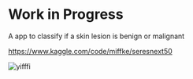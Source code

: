 # Work in Progress

A app to classify if a skin lesion is benign or malignant

https://www.kaggle.com/code/miffke/seresnext50


![yifffi](https://user-images.githubusercontent.com/16994191/190175443-11f0487b-8fed-4c81-88b3-7916cef71345.gif)

